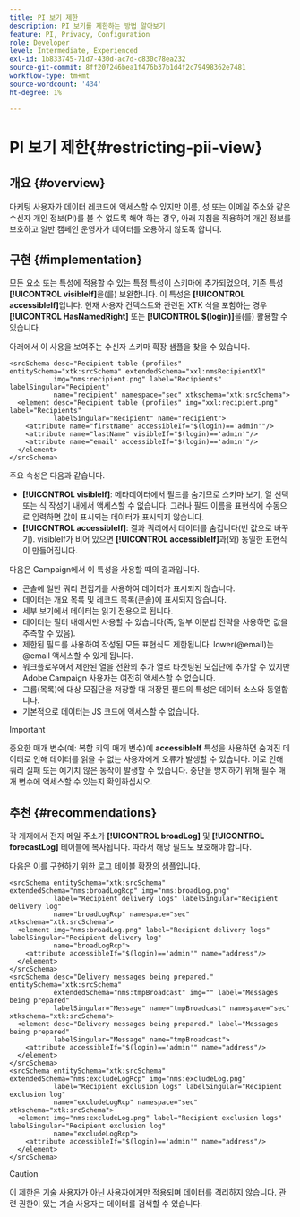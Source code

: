 ```yaml
---
title: PI 보기 제한
description: PI 보기를 제한하는 방법 알아보기
feature: PI, Privacy, Configuration
role: Developer
level: Intermediate, Experienced
exl-id: 1b833745-71d7-430d-ac7d-c830c78ea232
source-git-commit: 8ff207246bea1f476b37b1d4f2c79498362e7481
workflow-type: tm+mt
source-wordcount: '434'
ht-degree: 1%

---
```


# PI 보기 제한{#restricting-pii-view}

## 개요 {#overview}

마케팅 사용자가 데이터 레코드에 액세스할 수 있지만 이름, 성 또는 이메일 주소와 같은 수신자 개인 정보(PI)를 볼 수 없도록 해야 하는 경우, 아래 지침을 적용하여 개인 정보를 보호하고 일반 캠페인 운영자가 데이터를 오용하지 않도록 합니다.

## 구현 {#implementation}

모든 요소 또는 특성에 적용할 수 있는 특정 특성이 스키마에 추가되었으며, 기존 특성 **[!UICONTROL visibleIf]**&#x200B;을(를) 보완합니다. 이 특성은 **[!UICONTROL accessibleIf]**&#x200B;입니다. 현재 사용자 컨텍스트와 관련된 XTK 식을 포함하는 경우 **[!UICONTROL HasNamedRight]** 또는 **[!UICONTROL $(login)]**&#x200B;을(를) 활용할 수 있습니다.

아래에서 이 사용을 보여주는 수신자 스키마 확장 샘플을 찾을 수 있습니다.

```
<srcSchema desc="Recipient table (profiles" entitySchema="xtk:srcSchema" extendedSchema="xxl:nmsRecipientXl"
           img="nms:recipient.png" label="Recipients" labelSingular="Recipient"
           name="recipient" namespace="sec" xtkschema="xtk:srcSchema">
  <element desc="Recipient table (profiles" img="xxl:recipient.png" label="Recipients"
           labelSingular="Recipient" name="recipient">
    <attribute name="firstName" accessibleIf="$(login)=='admin'"/>
    <attribute name="lastName" visibleIf="$(login)=='admin'"/>
    <attribute name="email" accessibleIf="$(login)=='admin'"/>
  </element>
</srcSchema>
```

주요 속성은 다음과 같습니다.

* **[!UICONTROL visibleIf]**: 메타데이터에서 필드를 숨기므로 스키마 보기, 열 선택 또는 식 작성기 내에서 액세스할 수 없습니다. 그러나 필드 이름을 표현식에 수동으로 입력하면 값이 표시되는 데이터가 표시되지 않습니다.
* **[!UICONTROL accessibleIf]**: 결과 쿼리에서 데이터를 숨깁니다(빈 값으로 바꾸기). visibleIf가 비어 있으면 **[!UICONTROL accessibleIf]**&#x200B;과(와) 동일한 표현식이 만들어집니다.

다음은 Campaign에서 이 특성을 사용할 때의 결과입니다.

* 콘솔에 일반 쿼리 편집기를 사용하여 데이터가 표시되지 않습니다.
* 데이터는 개요 목록 및 레코드 목록(콘솔)에 표시되지 않습니다.
* 세부 보기에서 데이터는 읽기 전용으로 됩니다.
* 데이터는 필터 내에서만 사용할 수 있습니다(즉, 일부 이분법 전략을 사용하면 값을 추측할 수 있음).
* 제한된 필드를 사용하여 작성된 모든 표현식도 제한됩니다. lower(@email)는 @email 액세스할 수 있게 됩니다.
* 워크플로우에서 제한된 열을 전환의 추가 열로 타겟팅된 모집단에 추가할 수 있지만 Adobe Campaign 사용자는 여전히 액세스할 수 없습니다.
* 그룹(목록)에 대상 모집단을 저장할 때 저장된 필드의 특성은 데이터 소스와 동일합니다.
* 기본적으로 데이터는 JS 코드에 액세스할 수 없습니다.

>[!IMPORTANT]
>
>중요한 매개 변수(예: 복합 키의 매개 변수)에 **accessibleIf** 특성을 사용하면 숨겨진 데이터로 인해 데이터를 읽을 수 없는 사용자에게 오류가 발생할 수 있습니다. 이로 인해 쿼리 실패 또는 예기치 않은 동작이 발생할 수 있습니다. 중단을 방지하기 위해 필수 매개 변수에 액세스할 수 있는지 확인하십시오.

## 추천 {#recommendations}

각 게재에서 전자 메일 주소가 **[!UICONTROL broadLog]** 및 **[!UICONTROL forecastLog]** 테이블에 복사됩니다. 따라서 해당 필드도 보호해야 합니다.

다음은 이를 구현하기 위한 로그 테이블 확장의 샘플입니다.

```
<srcSchema entitySchema="xtk:srcSchema" extendedSchema="nms:broadLogRcp" img="nms:broadLog.png"
           label="Recipient delivery logs" labelSingular="Recipient delivery log"
           name="broadLogRcp" namespace="sec" xtkschema="xtk:srcSchema">
  <element img="nms:broadLog.png" label="Recipient delivery logs" labelSingular="Recipient delivery log"
           name="broadLogRcp">
    <attribute accessibleIf="$(login)=='admin'" name="address"/>
  </element>
</srcSchema>
<srcSchema desc="Delivery messages being prepared." entitySchema="xtk:srcSchema"
           extendedSchema="nms:tmpBroadcast" img="" label="Messages being prepared"
           labelSingular="Message" name="tmpBroadcast" namespace="sec" xtkschema="xtk:srcSchema">
  <element desc="Delivery messages being prepared." label="Messages being prepared"
           labelSingular="Message" name="tmpBroadcast">
    <attribute accessibleIf="$(login)=='admin'" name="address"/>
  </element>
</srcSchema>
<srcSchema entitySchema="xtk:srcSchema" extendedSchema="nms:excludeLogRcp" img="nms:excludeLog.png"
           label="Recipient exclusion logs" labelSingular="Recipient exclusion log"
           name="excludeLogRcp" namespace="sec" xtkschema="xtk:srcSchema">
  <element img="nms:excludeLog.png" label="Recipient exclusion logs" labelSingular="Recipient exclusion log"
           name="excludeLogRcp">
    <attribute accessibleIf="$(login)=='admin'" name="address"/>
  </element>
</srcSchema>
```

>[!CAUTION]
>
>이 제한은 기술 사용자가 아닌 사용자에게만 적용되며 데이터를 격리하지 않습니다. 관련 권한이 있는 기술 사용자는 데이터를 검색할 수 있습니다.
